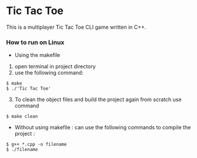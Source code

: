 # Tic Tac Toe
This is a multiplayer Tic Tac Toe CLI game written in C++.

### How to run on Linux
* Using the makefile

1. open terminal in project directory
2. use the following command:

```
$ make
$ ./'Tic Tac Toe'
```
3. To clean the object files and build the project again from scratch use command  
```
$ make clean
```

* Without using makefile : can use the following commands to compile the project :
```
$ g++ *.cpp -o filename
$ ./filename
```
